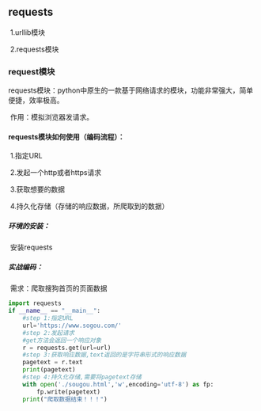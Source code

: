 ## requests

​		1.urllib模块

​		2.requests模块

### request模块

​	requests模块：python中原生的一款基于网络请求的模块，功能非常强大，简单便捷，效率极高。

​	作用：模拟浏览器发请求。

#### requests模块如何使用（编码流程）：

​		1.指定URL

​		2.发起一个http或者https请求

​		3.获取想要的数据

​		4.持久化存储（存储的响应数据，所爬取到的数据）

##### 环境的安装：

​		安装requests

##### 实战编码：

​		需求：爬取搜狗首页的页面数据

```python
import requests
if __name__ == "__main__":
    #step 1:指定URL
    url='https://www.sogou.com/'
    #step 2:发起请求
    #get方法会返回一个响应对象
    r = requests.get(url=url)
    #step 3:获取响应数据,text返回的是字符串形式的响应数据
    pagetext = r.text
    print(pagetext)
    #step 4:持久化存储,需要将pagetext存储
    with open('./sougou.html','w',encoding='utf-8') as fp:
        fp.write(pagetext)
    print("爬取数据结束！！！")
```

